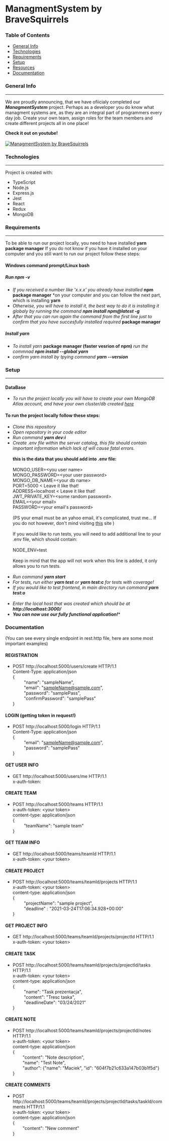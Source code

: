 # ManagmentSystem by BraveSquirrels



### Table of Contents
* [General Info](#generalinfo)
* [Technologies](#technologies)
* [Requirements](#requirements)
* [Setup](#setup)
* [Resources](#resources)
* [Documentation](#documentation)


### General Info
-----------------
We are proudly announcing, that we have ofiicialy completed our **_ManagmentSystem_** project. Perhaps as a developer you do know what managment systems are, as they are an integral part of programmers every day job.
Create your own team, assign roles for the team members and create different projects all in one place! 

**Check it out on youtube!**<br></br>
[![ManagmentSystem by BraveSquirrels](http://img.youtube.com/vi/sxfl5vBYFOk/0.jpg)](http://www.youtube.com/watch?v=sxfl5vBYFOk)

### Technologies
-----------------
Project is created with:
* TypeScript
* Node.js
* Express.js
* Jest
* React
* Redux
* MongoDB

### Requirements
-----------------
To be able to run our project locally, you need to have installed **yarn package manager**
If you do not know if you have it installed on your computer and you still want to run our project follow these steps:

#### Windows command prompt/Linux bash

##### Run *npm -v*
* *If you received a number like 'x.x.x' you already have installed* **npm package manager** *on your computer and you can follow the next part, which is installing **yarn**
* *Otherwise, you will have to install it, the best way to do it is installing it globaly by running the command **npm install npm@latest -g***
* *After that you can run again the command from the first line just to confirm that you have succesfully installed required* **package manager**
##### Install yarn
* *To install yarn* **package manager (faster vesrion of npm)** *run the commnad **npm install --global yarn***
* *confirm yarn install by tpying command **yarn --version***

### Setup
-----------------
#### DataBase
* *To run the project locally you will have to create your own MongoDB Atlas account, and have your own cluster/db created* <a href="https://www.mongodb.com/cloud/atlas/register">*here*</a>
#### To run the project locally follow these steps:
* *Clone this repository*
* *Open repository in your code editor*
* *Run command **yarn dev:i***
* *Create .env file within the server catalog, this file should contain important information which lack of will cause fatal errors.*</br></br>
**this is the data that you should add into .env file:**</br></br>
MONGO_USER=\<you user name></br>
MONGO_PASSWORD=\<your user password></br>
MONGO_DB_NAME=\<your db name></br>
PORT=5000 < Leave it like that!</br>
ADDRESS=localhost < Leave it like that!</br>
JWT_PRIVATE_KEY=\<some random password></br>
EMAIL=\<your email></br>
PASSWORD=\<your email's password></br></br>
(PS your email must be an yahoo email, it's complicated, trust me... If you do not however, don't mind visiting <a href="https://nodemailer.com/about/">this</a> site )</br></br>
If you would like to run tests, you will need to add additional line to your .env file, which should contain:</br></br>
NODE_ENV=test</br></br>
Keep in mind that the app will not work when this line is added, it only allows you to run tests.</br></br>
* *Run command **yarn start***
* *For tests, run either **yarn test** or **yarn test:c** for tests with coverage!*
* *If you would like to test frontend, in main directory run command **_yarn test:o_***</br></br>
* *Enter the local host that was created which should be at **http://localhost:3000/***
* **_You can now use our fully functional application!_***

### Documentation
(You can see every single endpoint in rest.http file, here are some most important examples)
#### REGISTRATION
* POST http://localhost:5000/users/create HTTP/1.1</br>
Content-Type: application/json</br>
{</br>
   &nbsp;&nbsp;&nbsp;&nbsp;&nbsp;&nbsp;&nbsp;&nbsp; "name": "sampleName",</br>
   &nbsp;&nbsp;&nbsp;&nbsp;&nbsp;&nbsp;&nbsp;&nbsp; "email": "sampleName@sample.com",</br>
   &nbsp;&nbsp;&nbsp;&nbsp;&nbsp;&nbsp;&nbsp;&nbsp; "password": "samplePass",</br>
   &nbsp;&nbsp;&nbsp;&nbsp;&nbsp;&nbsp;&nbsp;&nbsp; "confirmPassword": "samplePass"</br>
}</br>
#### LOGIN (getting token in request!)
* POST http://localhost:5000/login HTTP/1.1</br>
Content-Type: application/json</br>
{</br>
   &nbsp;&nbsp;&nbsp;&nbsp;&nbsp;&nbsp;&nbsp;&nbsp; "email": "sampleName@sample.com",</br>
   &nbsp;&nbsp;&nbsp;&nbsp;&nbsp;&nbsp;&nbsp;&nbsp; "password": "samplePass"</br>
}</br>
#### GET USER INFO
* GET http://localhost:5000/users/me HTTP/1.1</br>
x-auth-token: <your token></br>
#### CREATE TEAM
* POST http://localhost:5000/teams HTTP/1.1</br>
x-auth-token: \<your token></br>
content-type: application/json</br>
{</br>
   &nbsp;&nbsp;&nbsp;&nbsp;&nbsp;&nbsp;&nbsp;&nbsp; "teamName": "sample team"</br>
}</br>
#### GET TEAM INFO
* GET http://localhost:5000/teams/teamId HTTP/1.1</br>
x-auth-token: \<your token></br>
#### CREATE PROJECT
* POST http://localhost:5000/teams/teamId/projects HTTP/1.1</br>
x-auth-token: \<your token></br>
content-type: application/json</br>
{</br>
   &nbsp;&nbsp;&nbsp;&nbsp;&nbsp;&nbsp;&nbsp;&nbsp; "projectName": "sample project",</br>
   &nbsp;&nbsp;&nbsp;&nbsp;&nbsp;&nbsp;&nbsp;&nbsp; "deadline" : "2021-03-24T17:06:34.928+00:00"</br>
}</br>
#### GET PROJECT INFO
* GET http://localhost:5000/teams/teamId/projects/projectId HTTP/1.1 </br>
x-auth-token: \<your token></br>
#### CREATE TASK
* POST http://localhost:5000/teams/teamId/projects/projectId/tasks HTTP/1.1</br>
x-auth-token: \<your token></br>
content-type: application/json</br>
{</br>
   &nbsp;&nbsp;&nbsp;&nbsp;&nbsp;&nbsp;&nbsp;&nbsp; "name": "Task prezentacja",</br>
   &nbsp;&nbsp;&nbsp;&nbsp;&nbsp;&nbsp;&nbsp;&nbsp; "content": "Tresc taska",</br>
   &nbsp;&nbsp;&nbsp;&nbsp;&nbsp;&nbsp;&nbsp;&nbsp; "deadlineDate": "03/24/2021"</br>
}</br>
#### CREATE NOTE
* POST http://localhost:5000/teams/teamId/projects/projectId/notes HTTP/1.1</br>
x-auth-token: \<your token></br>
content-type: application/json</br>
{   </br>
    &nbsp;&nbsp;&nbsp;&nbsp;&nbsp;&nbsp;&nbsp;&nbsp;"content": "Note description",</br>
    &nbsp;&nbsp;&nbsp;&nbsp;&nbsp;&nbsp;&nbsp;&nbsp;"name": "Test Note",</br>
    &nbsp;&nbsp;&nbsp;&nbsp;&nbsp;&nbsp;&nbsp;&nbsp;"author": {"name": "Maciek", "id": "604f7b21c633a147b03b1f5d"}</br>
}</br>
#### CREATE COMMENTS
* POST http://localhost:5000/teams/teamId/projects/projectId/tasks/taskId/comments HTTP/1.1</br>
x-auth-token: \<your token></br>
content-type: application/json</br>
{</br>
    &nbsp;&nbsp;&nbsp;&nbsp;&nbsp;&nbsp;&nbsp;&nbsp;"content": "New comment"</br>
}</br>
